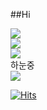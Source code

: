 ##Hi



<img src="https://img.shields.io/badge/Python-3766AB?style=flat-square&logo=Python&logoColor=white"/></a>
<br>
<img src="https://img.shields.io/badge/JAVA-FE9A2E?style=flat-square&logo=JAVA&logoColor=black"/></a>
<br>
<img src="https://img.shields.io/badge/Android-81F781?style=flat-square&logo=Android&logoColor=black"/></a>
<br>
하눈중
<br>
<img src="https://img.shields.io/badge/Kotlin-c88fd9?style=flat-square&logo=Kotlin&logoColor=black"/></a>


[![Hits](https://hits.seeyoufarm.com/api/count/incr/badge.svg?url=https%3A%2F%2Fgithub.com%2FForevernewvie&count_bg=%2379C83D&title_bg=%23555555&icon=&icon_color=%23E7E7E7&title=hits&edge_flat=false)](https://hits.seeyoufarm.com)
